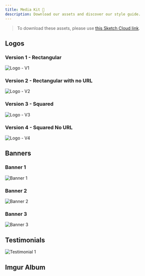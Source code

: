 ```yaml
---
title: Media Kit 📸
description: Download our assets and discover our style guide.
---
```


> To download these assets, please use [this Sketch Cloud link](https://sketch.cloud/s/rQ2aE).

## Logos

### Version 1 - Rectangular

![Logo - V1](https://i.imgur.com/VCqpxcT.png)

### Version 2 - Rectangular with no URL

![Logo - V2](https://i.imgur.com/qny5XYN.png)

### Version 3 - Squared

![Logo - V3](https://i.imgur.com/eFTD651.png)

### Version 4 - Squared No URL

![Logo - V4](https://i.imgur.com/RRVpP6V.png)

## Banners

### Banner 1

![Banner 1](https://i.imgur.com/ONfQqEV.png)

### Banner 2

![Banner 2](https://i.imgur.com/EoAZnOp.jpg)

### Banner 3

![Banner 3](https://i.imgur.com/QZAbJUJ.png)

## Testimonials

![Testimonial 1](https://i.imgur.com/zptsdmw.jpg)

## Imgur Album

<blockquote class="imgur-embed-pub" lang="en" data-id="a/xfBpacn"><a href="//imgur.com/xfBpacn"></a></blockquote><script async src="//s.imgur.com/min/embed.js" charset="utf-8"></script>
